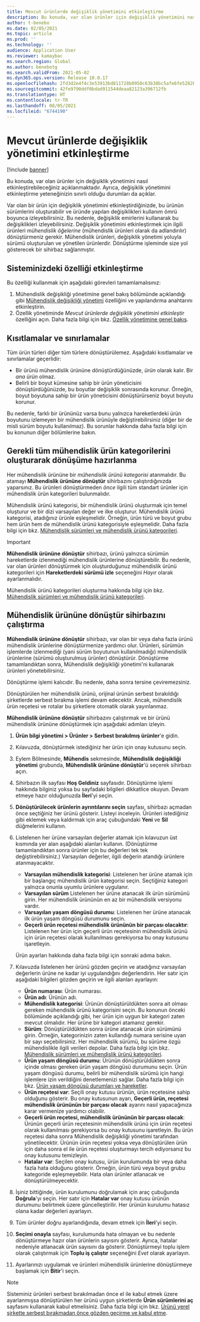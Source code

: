 ```yaml
---
title: Mevcut ürünlerde değişiklik yönetimini etkinleştirme
description: Bu konuda, var olan ürünler için değişiklik yönetimini nasıl etkinleştirebileceğiniz açıklanmaktadır. Ayrıca, değişiklik yönetimini etkinleştirme yeteneğinizin sınırlı olduğu durumları da açıklar.
author: t-benebo
ms.date: 02/05/2021
ms.topic: article
ms.prod: ''
ms.technology: ''
audience: Application User
ms.reviewer: kamaybac
ms.search.region: Global
ms.author: benebotg
ms.search.validFrom: 2021-05-02
ms.dyn365.ops.version: Release 10.0.17
ms.openlocfilehash: 2fd3d2e4f4c3e53913bd811728b0950c63b38bc5afe6fe5282b4cfb05f414619
ms.sourcegitcommit: 42fe9790ddf0bdad911544deaa82123a396712fb
ms.translationtype: HT
ms.contentlocale: tr-TR
ms.lasthandoff: 08/05/2021
ms.locfileid: "6744190"
---
```

# <a name="enable-change-management-on-existing-products"></a>Mevcut ürünlerde değişiklik yönetimini etkinleştirme

[!include [banner](../../includes/banner.md)]

Bu konuda, var olan ürünler için değişiklik yönetimini nasıl etkinleştirebileceğiniz açıklanmaktadır. Ayrıca, değişiklik yönetimini etkinleştirme yeteneğinizin sınırlı olduğu durumları da açıklar.

Var olan bir ürün için değişiklik yönetimini etkinleştirdiğinizde, bu ürünün sürümlerini oluşturabilir ve üründe yapılan değişiklikleri kullanım ömrü boyunca izleyebilirsiniz. Bu nedenle, değişiklik emirlerini kullanarak bu değişiklikleri izleyebilirsiniz. Değişiklik yönetimini etkinleştirmek için ilgili ürünleri *mühendislik öğelerine* (mühendislik ürünleri olarak da adlandırılır) dönüştürmeniz gerekir. Mühendislik ürünleri, değişiklik yönetimi yoluyla sürümü oluşturulan ve yönetilen ürünlerdir. Dönüştürme işleminde size yol gösterecek bir sihirbaz sağlanmıştır.

## <a name="turn-on-the-feature-in-your-system"></a>Sisteminizdeki özelliği etkinleştirme

Bu özelliği kullanmak için aşağıdaki görevleri tamamlamalısınız:

1. Mühendislik değişikliği yönetimine genel bakış bölümünde açıklandığı gibi [Mühendislik değişikliği yönetimi](product-engineering-overview.md) özelliğini ve yapılandırma anahtarını etkinleştirin.
1. Özellik yönetiminde *Mevcut ürünlerde değişiklik yönetimini etkinleştir* özelliğini açın. Daha fazla bilgi için bkz. [Özellik yönetimine genel bakış](../../fin-ops-core/fin-ops/get-started/feature-management/feature-management-overview.md).

## <a name="restrictions-and-limitations"></a>Kısıtlamalar ve sınırlamalar

Tüm ürün türleri diğer tüm türlere dönüştürülemez. Aşağıdaki kısıtlamalar ve sınırlamalar geçerlidir:

- Bir ürünü mühendislik ürününe dönüştürdüğünüzde, *ürün* olarak kalır. Bir *ana ürün* olmaz.
- Belirli bir boyut kümesine sahip bir ürün yöneticisini dönüştürdüğünüzde, bu boyutlar değişiklik sonrasında korunur. Örneğin, boyut boyutuna sahip bir ürün yöneticisini dönüştürürseniz boyut boyutu korunur.

Bu nedenle, farklı bir ürününüz varsa bunu yalnızca hareketlerdeki ürün boyutunu izlemeyen bir mühendislik ürünüyle değiştirebilirsiniz (diğer bir de misli sürüm boyutu kullanılmaz). Bu sorunlar hakkında daha fazla bilgi için bu konunun diğer bölümlerine bakın.

## <a name="prepare-for-conversion-by-creating-all-required-engineering-product-categories"></a>Gerekli tüm mühendislik ürün kategorilerini oluşturarak dönüşüme hazırlanma

Her mühendislik ürününe bir *mühendislik ürünü kategorisi* atanmalıdır. Bu atamayı **Mühendislik ürününe dönüştür** sihirbazını çalıştırdığınızda yaparsınız. Bu ürünleri dönüştürmeden *önce* ilgili tüm standart ürünler için mühendislik ürün kategorileri bulunmalıdır.

Mühendislik ürünü kategorisi, bir mühendislik ürünü oluşturmak için temel oluşturur ve bir dizi varsayılan değer ve ilke oluşturur. Mühendislik ürünü kategorisi, atadığınız ürünle eşleşmelidir. Örneğin, ürün türü ve boyut grubu hem ürün hem de mühendislik ürünü kategorisiyle eşleşmelidir. Daha fazla bilgi için bkz. [Mühendislik sürümleri ve mühendislik ürünü kategorileri](engineering-versions-product-category.md).

> [!IMPORTANT]
> **Mühendislik ürününe dönüştür** sihirbazı, ürünü yalnızca sürümün hareketlerde izlenmediği mühendislik ürünlerine dönüştürebilir. Bu nedenle, var olan ürünleri dönüştürmek için oluşturduğunuz mühendislik ürünü kategorileri için **Hareketlerdeki sürümü izle** seçeneğini *Hayır* olarak ayarlanmalıdır.

Mühendislik ürünü kategorileri oluşturma hakkında bilgi için bkz. [Mühendislik sürümleri ve mühendislik ürünü kategorileri](engineering-versions-product-category.md).

## <a name="run-the-convert-to-engineering-product-wizard"></a>Mühendislik ürününe dönüştür sihirbazını çalıştırma

**Mühendislik ürününe dönüştür** sihirbazı, var olan bir veya daha fazla ürünü mühendislik ürünlerine dönüştürmenize yardımcı olur. Ürünleri, sürümün işlemlerde izlenmediği (yani sürüm boyutunun kullanılmadığı) mühendislik ürünlerine (sürümü oluşturulmuş ürünler) dönüştürür. Dönüştürme tamamlandıktan sonra, Mühendislik değişikliği yönetimi'ni kullanarak ürünleri yönetebilirsiniz.

Dönüştürme işlemi kalıcıdır. Bu nedenle, daha sonra tersine çeviremezsiniz. 

Dönüştürülen her mühendislik ürünü, orijinal ürünün serbest bırakıldığı şirketlerde serbest bırakma işlemi devam edecektir. Ancak, mühendislik ürün reçetesi ve rotalar bu şirketlere otomatik olarak yayınlanmaz.

**Mühendislik ürününe dönüştür** sihirbazını çalıştırmak ve bir ürünü mühendislik ürününe dönüştürmek için aşağıdaki adımları izleyin.

1. **Ürün bilgi yönetimi \> Ürünler \> Serbest bırakılmış ürünler**'e gidin.
1. Kılavuzda, dönüştürmek istediğiniz her ürün için onay kutusunu seçin.
1. Eylem Bölmesinde, **Mühendis** sekmesinde, **Mühendislik değişikliği yönetimi** grubunda, **Mühendislik ürününe dönüştür**'ü seçerek sihirbazı açın.
1. Sihirbazın ilk sayfası **Hoş Geldiniz** sayfasıdır. Dönüştürme işlemi hakkında bilginiz yoksa bu sayfadaki bilgileri dikkatlice okuyun. Devam etmeye hazır olduğunuzda **İleri**'yi seçin.
1. **Dönüştürülecek ürünlerin ayrıntılarını seçin** sayfası, sihirbazı açmadan önce seçtiğiniz her ürünü gösterir. Listeyi inceleyin. Ürünleri istediğiniz gibi eklemek veya kaldırmak için araç çubuğundaki **Yeni** ve **Sil** düğmelerini kullanın.
1. Listelenen her ürüne varsayılan değerler atamak için kılavuzun üst kısmında yer alan aşağıdaki alanları kullanın. (Dönüştürme tamamlandıktan sonra ürünler için bu değerleri tek tek değiştirebilirsiniz.) Varsayılan değerler, ilgili değerin atandığı ürünlere atanmayacaktır.

    - **Varsayılan mühendislik kategorisi**: Listelenen her ürüne atamak için bir başlangıç mühendislik ürün kategorisi seçin. Seçtiğiniz kategori yalnızca onunla uyumlu ürünlere uygulanır.
    - **Varsayılan sürüm** Listelenen her ürüne atanacak ilk ürün sürümünü girin. Her mühendislik ürününün en az bir mühendislik versiyonu vardır.
    - **Varsayılan yaşam döngüsü durumu**: Listelenen her ürüne atanacak ilk ürün yaşam döngüsü durumunu seçin.
    - **Geçerli ürün reçetesi mühendislik ürününün bir parçası olacaktır**: Listelenen her ürün için geçerli ürün reçetesinin mühendislik ürünü için ürün reçetesi olarak kullanılması gerekiyorsa bu onay kutusunu işaretleyin.

    Ürün ayarları hakkında daha fazla bilgi için sonraki adıma bakın.

1. Kılavuzda listelenen her ürünü gözden geçirin ve atadığınız varsayılan değerlerin ürüne ne kadar iyi uygulandığını değerlendirin. Her satır için aşağıdaki bilgileri gözden geçirin ve ilgili alanları ayarlayın:

    - **Ürün numarası**: Ürün numarası.
    - **Ürün adı**: Ürünün adı.
    - **Mühendislik kategorisi**: Ürünün dönüştürüldükten sonra ait olması gereken mühendislik ürünü kategorisini seçin. Bu konunun önceki bölümünde açıklandığı gibi, her ürün için uygun bir kategori zaten mevcut olmalıdır. Her ürüne bir kategori atamanız gerekir.
    - **Sürüm**: Dönüştürüldükten sonra ürüne atanacak ürün sürümünü girin. Örneğin, kategorinizin zaten kullandığı numara serisine uyan bir sayı seçebilirsiniz. Her mühendislik sürümü, bu sürüme özgü mühendislikle ilgili verileri depolar. Daha fazla bilgi için bkz. [Mühendislik sürümleri ve mühendislik ürünü kategorileri](engineering-versions-product-category.md).
    - **Ürün yaşam döngüsü durumu**: Ürünün dönüştürüldükten sonra içinde olması gereken ürün yaşam döngüsü durumunu seçin. Ürün yaşam döngüsü durumu, belirli bir mühendislik sürümü için hangi işlemlere izin verildiğini denetlemenizi sağlar. Daha fazla bilgi için bkz. [Ürün yaşam döngüsü durumları ve hareketler](product-lifecycle-state-transactions.md).
    - **Ürün reçetesi var**: Seçili onay kutusu ürünün, ürün reçetesine sahip olduğunu gösterir. Bu onay kutusunun ayarı, **Geçerli ürün, reçetesi mühendislik ürününün bir parçası olacak** ayarını nasıl yapacağınıza karar vermenize yardımcı olabilir.
    - **Geçerli ürün reçetesi, mühendislik ürününün bir parçası olacak**: Ürünün geçerli ürün reçetesinin mühendislik ürünü için ürün reçetesi olarak kullanılması gerekiyorsa bu onay kutusunu işaretleyin. Bu ürün reçetesi daha sonra Mühendislik değişikliği yönetimi tarafından yönetilecektir. Ürünün ürün reçetesi yoksa veya dönüştürülen ürün için daha sonra el ile ürün reçetesi oluşturmayı tercih ediyorsanız bu onay kutusunu temizleyin.
    - **Hatalar var**: Seçilen onay kutusu, ürün kurulumunda bir veya daha fazla hata olduğunu gösterir. Örneğin, ürün türü veya boyut grubu kategoride eşleşmeyebilir. Hata olan ürünler atlanacak ve dönüştürülmeyecektir.

1. İşiniz bittiğinde, ürün kurulumunu doğrulamak için araç çubuğunda **Doğrula**'yı seçin. Her satır için **Hatalar var** onay kutusu ürünün durumunu belirtmek üzere güncelleştirilir. Her ürünün kurulumu hatasız olana kadar değerleri ayarlayın.
1. Tüm ürünler doğru ayarlandığında, devam etmek için **İleri**'yi seçin.
1. **Seçimi onayla** sayfası, kurulumunda hata olmayan ve bu nedenle dönüştürmeye hazır olan ürünlerin sayısını gösterir. Ayrıca, hatalar nedeniyle atlanacak ürün sayısını da gösterir. Dönüştürmeyi toplu işlem olarak çalıştırmak için **Toplu iş çalıştır** seçeneğini *Evet* olarak ayarlayın.
1. Ayarlarınızı uygulamak ve ürünleri mühendislik ürünlerine dönüştürmeye başlamak için **Bitir**'i seçin.

> [!NOTE]
> Sisteminiz ürünleri serbest bırakılmadan önce el ile kabul etmek üzere ayarlanmışsa dönüştürülen her ürünü uygun şirketlerde **Ürün sürümlerini aç** sayfasını kullanarak kabul etmelisiniz. Daha fazla bilgi için bkz. [Ürünü yerel şirkette serbest bırakmadan önce gözden geçirme ve kabul etme](engineering-scenarios.md#accept).
